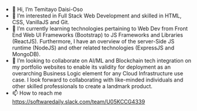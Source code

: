 - 👋 Hi, I’m Temitayo Daisi-Oso
- 👀 I’m interested in Full Stack Web Development and skilled in HTML, CSS, VanillaJS and Git.
- 🌱 I’m currently learning technologies pertaining to Web Dev from Front End Web UI Frameworks (Bootstrap) to JS Frameworks and Libraries (ReactJS). Furthermore, I have an overview of the server-Side JS runtime (NodeJS) and other related technologies (ExpressJS and MongoDB).
- 💞️ I’m looking to collaborate on AI/ML and Blockchain tech integration on my portfolio websites to enable its validity for deployment as an overarching Business Logic element for any Cloud Infrastructure use case. I look forward to collaborating with like-minded individuals and other skilled professionals to create a landmark product.
- 📫 How to reach me https://softwaredaily.slack.com/team/U05KCCG4339

<!---
NairaMescudi/NairaMescudi is a ✨ special ✨ repository because its `README.md` (this file) appears on your GitHub profile.
You can click the Preview link to take a look at your changes.
--->
